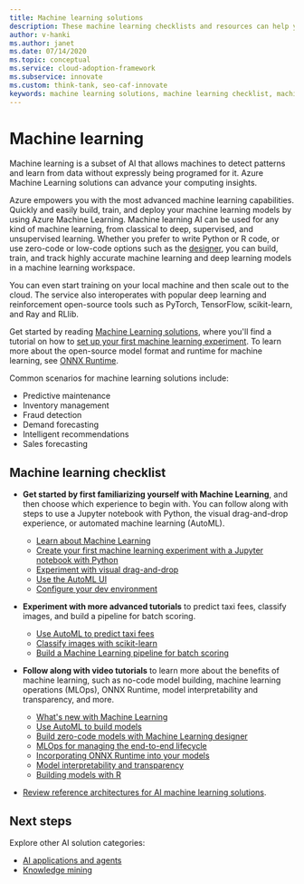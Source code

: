 ```yaml
---
title: Machine learning solutions
description: These machine learning checklists and resources can help you plan your machine learning AI application development and deployment.
author: v-hanki
ms.author: janet
ms.date: 07/14/2020
ms.topic: conceptual
ms.service: cloud-adoption-framework
ms.subservice: innovate
ms.custom: think-tank, seo-caf-innovate
keywords: machine learning solutions, machine learning checklist, machine learning ai
---
```


<!-- cSpell:ignore scikit RLlib ONNX Jupyter -->

# Machine learning

Machine learning is a subset of AI that allows machines to detect patterns and learn from data without expressly being programed for it. Azure Machine Learning solutions can advance your computing insights.

Azure empowers you with the most advanced machine learning capabilities. Quickly and easily build, train, and deploy your machine learning models by using Azure Machine Learning. Machine learning AI can be used for any kind of machine learning, from classical to deep, supervised, and unsupervised learning. Whether you prefer to write Python or R code, or use zero-code or low-code options such as the [designer](/azure/machine-learning/tutorial-designer-automobile-price-train-score), you can build, train, and track highly accurate machine learning and deep learning models in a machine learning workspace.

You can even start training on your local machine and then scale out to the cloud. The service also interoperates with popular deep learning and reinforcement open-source tools such as PyTorch, TensorFlow, scikit-learn, and Ray and RLlib.

Get started by reading [Machine Learning solutions](/azure/machine-learning/), where you'll find a tutorial on how to [set up your first machine learning experiment](/azure/machine-learning/tutorial-1st-experiment-sdk-setup). To learn more about the open-source model format and runtime for machine learning, see [ONNX Runtime](https://www.onnxruntime.ai/).

Common scenarios for machine learning solutions include:

- Predictive maintenance
- Inventory management
- Fraud detection
- Demand forecasting
- Intelligent recommendations
- Sales forecasting

## Machine learning checklist

- **Get started by first familiarizing yourself with Machine Learning**, and then choose which experience to begin with. You can follow along with steps to use a Jupyter notebook with Python, the visual drag-and-drop experience, or automated machine learning (AutoML).

  - [Learn about Machine Learning](/azure/machine-learning/overview-what-is-azure-ml)
  - [Create your first machine learning experiment with a Jupyter notebook with Python](/azure/machine-learning/tutorial-1st-experiment-sdk-setup)
  - [Experiment with visual drag-and-drop](/azure/machine-learning/tutorial-designer-automobile-price-train-score)
  - [Use the AutoML UI](/azure/machine-learning/tutorial-first-experiment-automated-ml)
  - [Configure your dev environment](/azure/machine-learning/how-to-configure-environment)

- **Experiment with more advanced tutorials** to predict taxi fees, classify images, and build a pipeline for batch scoring.

  - [Use AutoML to predict taxi fees](/azure/machine-learning/tutorial-auto-train-models)
  - [Classify images with scikit-learn](/azure/machine-learning/tutorial-train-models-with-aml)
  - [Build a Machine Learning pipeline for batch scoring](/azure/machine-learning/tutorial-pipeline-batch-scoring-classification)

- **Follow along with video tutorials** to learn more about the benefits of machine learning, such as no-code model building, machine learning operations (MLOps), ONNX Runtime, model interpretability and transparency, and more.

  - [What's new with Machine Learning](https://channel9.msdn.com/Shows/AI-Show/Allup-Azure-ML)
  - [Use AutoML to build models](https://aka.ms/automlvideo)
  - [Build zero-code models with Machine Learning designer](https://aka.ms/studioanddesigner)
  - [MLOps for managing the end-to-end lifecycle](https://aka.ms/mlopsvideo)
  - [Incorporating ONNX Runtime into your models](https://www.youtube.com/watch?v=qy7X2JGLUC4)
  - [Model interpretability and transparency](https://channel9.msdn.com/shows/ai-show/machine-learning-Interpretability-toolkit)
  - [Building models with R](https://channel9.msdn.com/shows/ai-show/r-in-azure-machine-learning)

- [Review reference architectures for AI machine learning solutions](/azure/architecture/browse/#ai--machine-learning).

## Next steps

Explore other AI solution categories:

- [AI applications and agents](./ai-applications.md)
- [Knowledge mining](./knowledge-mining.md)

